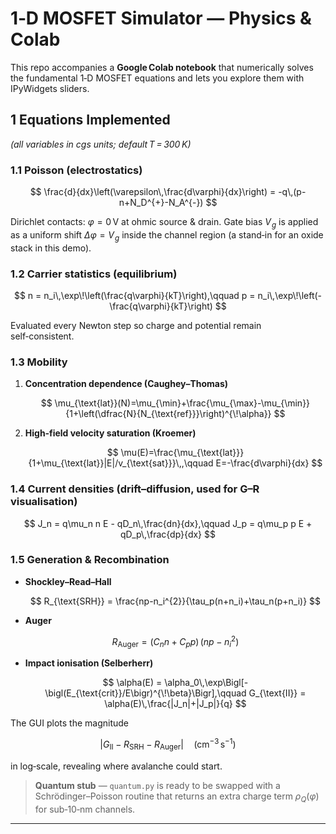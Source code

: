 # 1‑D MOSFET Simulator — Physics & Colab

This repo accompanies a **Google Colab notebook** that numerically solves the fundamental 1‑D MOSFET equations and lets you explore them with IPyWidgets sliders.



## 1 Equations Implemented 

*(all variables in cgs units; default T = 300 K)*

### 1.1 Poisson (electrostatics)

$$
\frac{d}{dx}\left(\varepsilon\,\frac{d\varphi}{dx}\right) = -q\,(p-n+N_D^{+}-N_A^{-})
$$

Dirichlet contacts: $\varphi=0\,\text{V}$ at ohmic source & drain.
Gate bias $V_{\!g}$ is applied as a uniform shift $\Delta\varphi = V_{\!g}$ inside the channel region (a stand‑in for an oxide stack in this demo).

### 1.2 Carrier statistics (equilibrium)

$$
 n = n_i\,\exp\!\left(\frac{q\varphi}{kT}\right),\qquad p = n_i\,\exp\!\left(-\frac{q\varphi}{kT}\right)
$$

Evaluated every Newton step so charge and potential remain self‑consistent.

### 1.3 Mobility

1. **Concentration dependence (Caughey–Thomas)**

   $$
   \mu_{\text{lat}}(N)=\mu_{\min}+\frac{\mu_{\max}-\mu_{\min}}{1+\left(\dfrac{N}{N_{\text{ref}}}\right)^{\!\alpha}}
   $$
2. **High‑field velocity saturation (Kroemer)**

   $$
   \mu(E)=\frac{\mu_{\text{lat}}}{1+\mu_{\text{lat}}|E|/v_{\text{sat}}}\,,\qquad E=-\frac{d\varphi}{dx}
   $$

### 1.4 Current densities (drift–diffusion, used for G–R visualisation)

$$
J_n = q\mu_n n E - qD_n\,\frac{dn}{dx},\qquad
J_p = q\mu_p p E + qD_p\,\frac{dp}{dx}
$$

### 1.5 Generation & Recombination

* **Shockley–Read–Hall**

  $$
  R_{\text{SRH}} = \frac{np-n_i^{2}}{\tau_p(n+n_i)+\tau_n(p+n_i)}
  $$
* **Auger**

  $$
  R_{\text{Auger}} = \bigl(C_n n + C_p p\bigr)\,(np-n_i^{2})
  $$
* **Impact ionisation (Selberherr)**

  $$
  \alpha(E) = \alpha_0\,\exp\Bigl[-\bigl(E_{\text{crit}}/E\bigr)^{\!\beta}\Bigr],\qquad
  G_{\text{II}} = \alpha(E)\,\frac{|J_n|+|J_p|}{q}
  $$

The GUI plots the magnitude

$$
|G_{\text{II}}-R_{\text{SRH}}-R_{\text{Auger}}|\quad (\text{cm}^{-3}\,\text{s}^{-1})
$$

in log‑scale, revealing where avalanche could start.

> **Quantum stub** — `quantum.py` is ready to be swapped with a Schrödinger–Poisson routine that returns an extra charge term $\rho_Q(\varphi)$ for sub‑10‑nm channels.

---


